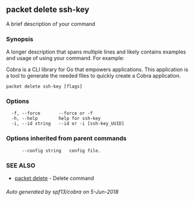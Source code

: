 ## packet delete ssh-key

A brief description of your command

### Synopsis

A longer description that spans multiple lines and likely contains examples
and usage of using your command. For example:

Cobra is a CLI library for Go that empowers applications.
This application is a tool to generate the needed files
to quickly create a Cobra application.

```
packet delete ssh-key [flags]
```

### Options

```
  -f, --force       --force or -f
  -h, --help        help for ssh-key
  -i, --id string   --id or -i [ssh-key_UUID]
```

### Options inherited from parent commands

```
      --config string   config file.
```

### SEE ALSO

* [packet delete](packet_delete.md)	 - Delete command

###### Auto generated by spf13/cobra on 5-Jun-2018
